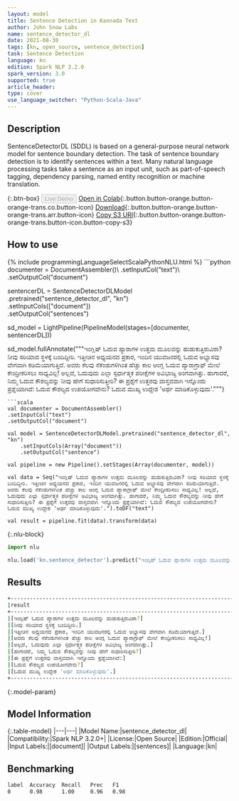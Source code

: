 ```yaml
---
layout: model
title: Sentence Detection in Kannada Text
author: John Snow Labs
name: sentence_detector_dl
date: 2021-08-30
tags: [kn, open_source, sentence_detection]
task: Sentence Detection
language: kn
edition: Spark NLP 3.2.0
spark_version: 3.0
supported: true
article_header:
type: cover
use_language_switcher: "Python-Scala-Java"
---
```


## Description

SentenceDetectorDL (SDDL) is based on a general-purpose neural network model for sentence boundary detection. The task of sentence boundary detection is to identify sentences within a text. Many natural language processing tasks take a sentence as an input unit, such as part-of-speech tagging, dependency parsing, named entity recognition or machine translation.

{:.btn-box}
<button class="button button-orange" disabled>Live Demo</button>
[Open in Colab](https://colab.research.google.com/github/JohnSnowLabs/spark-nlp-workshop/blob/master/tutorials/Certification_Trainings/Public/9.SentenceDetectorDL.ipynb){:.button.button-orange.button-orange-trans.co.button-icon}
[Download](https://s3.amazonaws.com/auxdata.johnsnowlabs.com/public/models/sentence_detector_dl_kn_3.2.0_3.0_1630336398052.zip){:.button.button-orange.button-orange-trans.arr.button-icon}
[Copy S3 URI](s3://auxdata.johnsnowlabs.com/public/models/sentence_detector_dl_kn_3.2.0_3.0_1630336398052.zip){:.button.button-orange.button-orange-trans.button-icon.button-copy-s3}

## How to use



<div class="tabs-box" markdown="1">
{% include programmingLanguageSelectScalaPythonNLU.html %}
```python
documenter = DocumentAssembler()\
.setInputCol("text")\
.setOutputCol("document")

sentencerDL = SentenceDetectorDLModel\
.pretrained("sentence_detector_dl", "kn") \
.setInputCols(["document"]) \
.setOutputCol("sentences")

sd_model = LightPipeline(PipelineModel(stages=[documenter, sentencerDL]))

sd_model.fullAnnotate("""ಇಂಗ್ಲಿಷ್ ಓದುವ ಪ್ಯಾರಾಗಳ ಉತ್ತಮ ಮೂಲವನ್ನು ಹುಡುಕುತ್ತಿರುವಿರಾ? ನೀವು ಸರಿಯಾದ ಸ್ಥಳಕ್ಕೆ ಬಂದಿದ್ದೀರಿ. ಇತ್ತೀಚಿನ ಅಧ್ಯಯನದ ಪ್ರಕಾರ, ಇಂದಿನ ಯುವಜನರಲ್ಲಿ ಓದುವ ಅಭ್ಯಾಸವು ವೇಗವಾಗಿ ಕಡಿಮೆಯಾಗುತ್ತಿದೆ. ಅವರು ಕೆಲವು ಸೆಕೆಂಡುಗಳಿಗಿಂತ ಹೆಚ್ಚು ಕಾಲ ಆಂಗ್ಲ ಓದುವ ಪ್ಯಾರಾಗ್ರಾಫ್ ಮೇಲೆ ಕೇಂದ್ರೀಕರಿಸಲು ಸಾಧ್ಯವಿಲ್ಲ! ಅಲ್ಲದೆ, ಓದುವುದು ಎಲ್ಲಾ ಸ್ಪರ್ಧಾತ್ಮಕ ಪರೀಕ್ಷೆಗಳ ಅವಿಭಾಜ್ಯ ಅಂಗವಾಗಿತ್ತು. ಹಾಗಾದರೆ, ನಿಮ್ಮ ಓದುವ ಕೌಶಲ್ಯವನ್ನು ನೀವು ಹೇಗೆ ಸುಧಾರಿಸುತ್ತೀರಿ? ಈ ಪ್ರಶ್ನೆಗೆ ಉತ್ತರವು ವಾಸ್ತವವಾಗಿ ಇನ್ನೊಂದು ಪ್ರಶ್ನೆಯಾಗಿದೆ: ಓದುವ ಕೌಶಲ್ಯದ ಉಪಯೋಗವೇನು? ಓದುವ ಮುಖ್ಯ ಉದ್ದೇಶ 'ಅರ್ಥ ಮಾಡಿಕೊಳ್ಳುವುದು'.""")
```
```scala
val documenter = DocumentAssembler()
.setInputCol("text")
.setOutputCol("document")

val model = SentenceDetectorDLModel.pretrained("sentence_detector_dl", "kn")
	.setInputCols(Array("document"))
	.setOutputCol("sentence")

val pipeline = new Pipeline().setStages(Array(documenter, model))

val data = Seq("ಇಂಗ್ಲಿಷ್ ಓದುವ ಪ್ಯಾರಾಗಳ ಉತ್ತಮ ಮೂಲವನ್ನು ಹುಡುಕುತ್ತಿರುವಿರಾ? ನೀವು ಸರಿಯಾದ ಸ್ಥಳಕ್ಕೆ ಬಂದಿದ್ದೀರಿ. ಇತ್ತೀಚಿನ ಅಧ್ಯಯನದ ಪ್ರಕಾರ, ಇಂದಿನ ಯುವಜನರಲ್ಲಿ ಓದುವ ಅಭ್ಯಾಸವು ವೇಗವಾಗಿ ಕಡಿಮೆಯಾಗುತ್ತಿದೆ. ಅವರು ಕೆಲವು ಸೆಕೆಂಡುಗಳಿಗಿಂತ ಹೆಚ್ಚು ಕಾಲ ಆಂಗ್ಲ ಓದುವ ಪ್ಯಾರಾಗ್ರಾಫ್ ಮೇಲೆ ಕೇಂದ್ರೀಕರಿಸಲು ಸಾಧ್ಯವಿಲ್ಲ! ಅಲ್ಲದೆ, ಓದುವುದು ಎಲ್ಲಾ ಸ್ಪರ್ಧಾತ್ಮಕ ಪರೀಕ್ಷೆಗಳ ಅವಿಭಾಜ್ಯ ಅಂಗವಾಗಿತ್ತು. ಹಾಗಾದರೆ, ನಿಮ್ಮ ಓದುವ ಕೌಶಲ್ಯವನ್ನು ನೀವು ಹೇಗೆ ಸುಧಾರಿಸುತ್ತೀರಿ? ಈ ಪ್ರಶ್ನೆಗೆ ಉತ್ತರವು ವಾಸ್ತವವಾಗಿ ಇನ್ನೊಂದು ಪ್ರಶ್ನೆಯಾಗಿದೆ: ಓದುವ ಕೌಶಲ್ಯದ ಉಪಯೋಗವೇನು? ಓದುವ ಮುಖ್ಯ ಉದ್ದೇಶ 'ಅರ್ಥ ಮಾಡಿಕೊಳ್ಳುವುದು'.").toDF("text")

val result = pipeline.fit(data).transform(data)
```

{:.nlu-block}
```python
import nlu

nlu.load('kn.sentence_detector').predict("ಇಂಗ್ಲಿಷ್ ಓದುವ ಪ್ಯಾರಾಗಳ ಉತ್ತಮ ಮೂಲವನ್ನು ಹುಡುಕುತ್ತಿರುವಿರಾ? ನೀವು ಸರಿಯಾದ ಸ್ಥಳಕ್ಕೆ ಬಂದಿದ್ದೀರಿ. ಇತ್ತೀಚಿನ ಅಧ್ಯಯನದ ಪ್ರಕಾರ, ಇಂದಿನ ಯುವಜನರಲ್ಲಿ ಓದುವ ಅಭ್ಯಾಸವು ವೇಗವಾಗಿ ಕಡಿಮೆಯಾಗುತ್ತಿದೆ. ಅವರು ಕೆಲವು ಸೆಕೆಂಡುಗಳಿಗಿಂತ ಹೆಚ್ಚು ಕಾಲ ಆಂಗ್ಲ ಓದುವ ಪ್ಯಾರಾಗ್ರಾಫ್ ಮೇಲೆ ಕೇಂದ್ರೀಕರಿಸಲು ಸಾಧ್ಯವಿಲ್ಲ! ಅಲ್ಲದೆ, ಓದುವುದು ಎಲ್ಲಾ ಸ್ಪರ್ಧಾತ್ಮಕ ಪರೀಕ್ಷೆಗಳ ಅವಿಭಾಜ್ಯ ಅಂಗವಾಗಿತ್ತು. ಹಾಗಾದರೆ, ನಿಮ್ಮ ಓದುವ ಕೌಶಲ್ಯವನ್ನು ನೀವು ಹೇಗೆ ಸುಧಾರಿಸುತ್ತೀರಿ? ಈ ಪ್ರಶ್ನೆಗೆ ಉತ್ತರವು ವಾಸ್ತವವಾಗಿ ಇನ್ನೊಂದು ಪ್ರಶ್ನೆಯಾಗಿದೆ: ಓದುವ ಕೌಶಲ್ಯದ ಉಪಯೋಗವೇನು? ಓದುವ ಮುಖ್ಯ ಉದ್ದೇಶ 'ಅರ್ಥ ಮಾಡಿಕೊಳ್ಳುವುದು'.", output_level ='sentence')  

```
</div>

## Results

```bash
+---------------------------------------------------------------------------------------------+
|result                                                                                       |
+---------------------------------------------------------------------------------------------+
|[ಇಂಗ್ಲಿಷ್ ಓದುವ ಪ್ಯಾರಾಗಳ ಉತ್ತಮ ಮೂಲವನ್ನು ಹುಡುಕುತ್ತಿರುವಿರಾ?]                                    				      |
|[ನೀವು ಸರಿಯಾದ ಸ್ಥಳಕ್ಕೆ ಬಂದಿದ್ದೀರಿ.]                                                           						      |
|[ಇತ್ತೀಚಿನ ಅಧ್ಯಯನದ ಪ್ರಕಾರ, ಇಂದಿನ ಯುವಜನರಲ್ಲಿ ಓದುವ ಅಭ್ಯಾಸವು ವೇಗವಾಗಿ ಕಡಿಮೆಯಾಗುತ್ತಿದೆ.]          			      |
|[ಅವರು ಕೆಲವು ಸೆಕೆಂಡುಗಳಿಗಿಂತ ಹೆಚ್ಚು ಕಾಲ ಆಂಗ್ಲ ಓದುವ ಪ್ಯಾರಾಗ್ರಾಫ್ ಮೇಲೆ ಕೇಂದ್ರೀಕರಿಸಲು ಸಾಧ್ಯವಿಲ್ಲ!]			      |
|[ಅಲ್ಲದೆ, ಓದುವುದು ಎಲ್ಲಾ ಸ್ಪರ್ಧಾತ್ಮಕ ಪರೀಕ್ಷೆಗಳ ಅವಿಭಾಜ್ಯ ಅಂಗವಾಗಿತ್ತು.]                        					      |
|[ಹಾಗಾದರೆ, ನಿಮ್ಮ ಓದುವ ಕೌಶಲ್ಯವನ್ನು ನೀವು ಹೇಗೆ ಸುಧಾರಿಸುತ್ತೀರಿ?]                             					      |
|[ಈ ಪ್ರಶ್ನೆಗೆ ಉತ್ತರವು ವಾಸ್ತವವಾಗಿ ಇನ್ನೊಂದು ಪ್ರಶ್ನೆಯಾಗಿದೆ:]                               						      |
|[ಓದುವ ಕೌಶಲ್ಯದ ಉಪಯೋಗವೇನು?]                                                               						      |
|[ಓದುವ ಮುಖ್ಯ ಉದ್ದೇಶ 'ಅರ್ಥ ಮಾಡಿಕೊಳ್ಳುವುದು'.]                                             					      |
+---------------------------------------------------------------------------------------------+

```

{:.model-param}
## Model Information

{:.table-model}
|---|---|
|Model Name:|sentence_detector_dl|
|Compatibility:|Spark NLP 3.2.0+|
|License:|Open Source|
|Edition:|Official|
|Input Labels:|[document]|
|Output Labels:|[sentences]|
|Language:|kn|

## Benchmarking

```bash
label  Accuracy  Recall   Prec   F1  
0      0.98      1.00     0.96   0.98
```